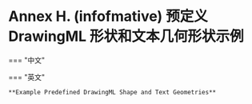 # Annex H. (infofmative) 预定义 DrawingML 形状和文本几何形状示例

=== "中文"

=== "英文"

    **Example Predefined DrawingML Shape and Text Geometries**
